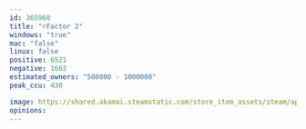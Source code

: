 ```yaml
---
id: 365960
title: "rFactor 2"
windows: "true"
mac: "false"
linux: false
positive: 6521
negative: 1662
estimated_owners: "500000 - 1000000"
peak_ccu: 430

image: https://shared.akamai.steamstatic.com/store_item_assets/steam/apps/365960/header.jpg?t=1727871590
opinions:
---
```

